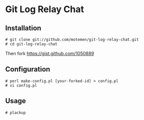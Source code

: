 Git Log Relay Chat
==================

Installation
------------

    # git clone git://github.com/motemen/git-log-relay-chat.git
    # cd git-log-relay-chat

Then fork https://gist.github.com/1050889

Configuration
-------------

    # perl make-config.pl [your-forked-id] > config.pl
    # vi config.pl

Usage
-----

    # plackup

